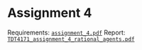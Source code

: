 # Assignment 4

Requirements: [`assignment_4.pdf`](assignment_4.pdf)
Report: [`TDT4171_assignment_4_rational_agents.pdf`](TDT4171_assignment_4_rational_agents.pdf)